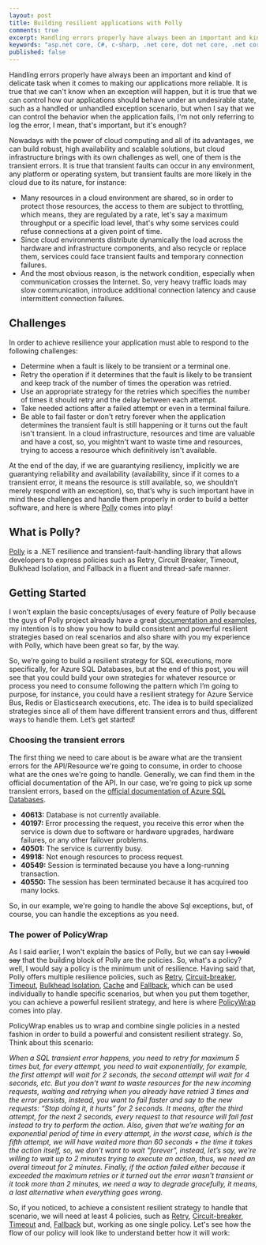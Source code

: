 ```yaml
---
layout: post
title: Building resilient applications with Polly
comments: true
excerpt: Handling errors properly have always been an important and kind of delicate task when it comes to making our applications more reliable. It is true that we can't know when an exception will happen, but it is true that we can control how our applications should behave under an undesirable state, such as a handled or unhandled exception scenario, but when I say that we can control the behavior when the application fails, I'm not only referring to log the error, I mean, that's important, but it's enough? Nowadays with the power of cloud computing and all of its advantages, we can build robust, high availability and scalable solutions, but cloud infrastructure brings with its own challenges as well, one of them is the transient errors. It is true that transient faults can occur in any environment, any platform or operating system, but transient faults are more likely in the cloud due to its nature.
keywords: "asp.net core, C#, c-sharp, .net core, dot net core, .net core 2.0, dot net core 2.0, .netcore2.0, asp.net, entity framework, entity framework core, EF Core, azure, microsoft azure, sql server, asp.net web api, polly, resilience, transient-fault-handling, error-handling, transient fault handling, error handling, retry, circuit-breaker, circuit breaker, timeout, bulkhead isolation, fallback, PolicyWrap, HttpClient, HttpClient factory, resiliency patterns"
published: false
---
```


Handling errors properly have always been an important and kind of delicate task when it comes to making our applications more reliable. It is true that we can't know when an exception will happen, but it is true that we can control how our applications should behave under an undesirable state, such as a handled or unhandled exception scenario, but when I say that we can control the behavior when the application fails, I'm not only referring to log the error, I mean, that's important, but it's enough? 

Nowadays with the power of cloud computing and all of its advantages, we can build robust, high availability and scalable solutions, but cloud infrastructure brings with its own challenges as well, one of them is the transient errors. It is true that transient faults can occur in any environment, any platform or operating system, but transient faults are more likely in the cloud due to its nature, for instance:

* Many resources in a cloud environment are shared, so in order to protect those resources, the access to them are subject to throttling, which means, they are regulated by a rate, let's say a maximum throughput or a specific load level, that's why some services could refuse connections at a given point of time.
* Since cloud environments distribute dynamically the load across the hardware and infrastructure components, and also recycle or replace them, services could face transient faults and temporary connection failures.
* And the most obvious reason, is the network condition, especially when communication crosses the Internet. So, very heavy traffic loads may slow communication, introduce additional connection latency and cause intermittent connection failures.

## Challenges
In order to achieve resilience your application must able to respond to the following challenges:

* Determine when a fault is likely to be transient or a terminal one. 
* Retry the operation if it determines that the fault is likely to be transient and keep track of the number of times the operation was retried.
* Use an appropriate strategy for the retries which specifies the number of times it should retry and the delay between each attempt.
* Take needed actions after a failed attempt or even in a terminal failure.
* Be able to fail faster or don't retry forever when the application determines the transient fault is still happening or it turns out the fault isn't transient. In a cloud infrastructure, resources and time are valuable and have a cost, so, you mightn't want to waste time and resources, trying to access a resource which definitively isn't available.

At the end of the day, if we are guarantying resiliency, implicitly we are guarantying reliability and availability (availability, since if it comes to a transient error, it means the resource is still available, so, we shouldn’t merely respond with an exception), so, that’s why is such important have in mind these challenges and handle them properly in order to build a better software, and here is where [Polly](http://www.thepollyproject.org) comes into play!

## What is Polly?
[Polly](https://github.com/App-vNext/Polly) is a .NET resilience and transient-fault-handling library that allows developers to express policies such as Retry, Circuit Breaker, Timeout, Bulkhead Isolation, and Fallback in a fluent and thread-safe manner.

## Getting Started

I won’t explain the basic concepts/usages of every feature of Polly because the guys of Polly project already have a great [documentation and examples](https://github.com/App-vNext/Polly/wiki), my intention is to show you how to build consistent and powerful resilient strategies based on real scenarios and also share with you my experience with Polly, which have been great so far, by the way.

So, we’re going to build a resilient strategy for SQL executions, more specifically, for Azure SQL Databases, but at the end of this post, you will see that you could build your own strategies for whatever resource or process you need to consume following the pattern which I’m going to purpose, for instance, you could have a resilient strategy for Azure Service Bus, Redis or Elasticsearch executions, etc. The idea is to build specialized strategies since all of them have different transient errors and thus, different ways to handle them. Let’s get started!

### Choosing the transient errors

The first thing we need to care about is be aware what are the transient errors for the API/Resource we're going to consume, in order to choose what are the ones we're going to handle. Generally, we can find them in the official documentation of the API. In our case, we're going to pick up some transient errors, based on the [official documentation of Azure SQL Databases](https://docs.microsoft.com/en-us/azure/sql-database/sql-database-develop-error-messages).

* **40613:** Database is not currently available.
* **40197:** Error processing the request, you receive this error when the service is down due to software or hardware upgrades, hardware failures, or any other failover problems. 
* **40501:** The service is currently busy.
* **49918:** Not enough resources to process request.
* **40549:** Session is terminated because you have a long-running transaction.
* **40550:** The session has been terminated because it has acquired too many locks.

So, in our example, we're going to handle the above Sql exceptions, but, of course, you can handle the exceptions as you need.

### The power of PolicyWrap

As I said earlier, I won't explain the basics of Polly, but we can say ~~I would say~~ that the building block of Polly are the policies. So, what's a policy? well, I would say a policy is the minimum unit of resilience. Having said that, Polly offers multiple resilience policies, such as [Retry](https://github.com/App-vNext/Polly/wiki/Retry), [Circuit-breaker](https://github.com/App-vNext/Polly/wiki/Circuit-Breaker), [Timeout](https://github.com/App-vNext/Polly/wiki/Timeout), [Bulkhead Isolation](https://github.com/App-vNext/Polly/wiki/Bulkhead), [Cache](https://github.com/App-vNext/Polly/wiki/Cache) and [Fallback](https://github.com/App-vNext/Polly/wiki/Fallback), which can be used individually to handle specific scenarios, but when you put them together, you can achieve a powerful resilient strategy, and here is where [PolicyWrap](https://github.com/App-vNext/Polly/wiki/PolicyWrap) comes into play.

PolicyWrap enables us to wrap and combine single policies in a nested fashion in order to build a powerful and consistent resilient strategy. So, Think about this scenario: 

*When a SQL transient error happens, you need to retry for maximum 5 times but, for every attempt, you need to wait exponentially, for example, the first attempt will wait for 2 seconds, the second attempt will wait for 4 seconds, etc. But you don’t want to waste resources for the new incoming requests, waiting and retrying when you already have retried 3 times and the error persists, instead, you want to fail faster and say to the new requests: “Stop doing it, it hurts” for 2 seconds. It means, after the third attempt, for the next 2 seconds, every request to that resource will fail fast instead to try to perform the action. Also, given that we’re waiting for an exponential period of time in every attempt, in the worst case, which is the fifth attempt, we will have waited more than 60 seconds + the time it takes the action itself, so, we don't want to wait "forever", instead, let’s say, we're willing to wait up to 2 minutes trying to execute an action, thus, we need an overal timeout for 2 minutes. Finally, if the action failed either because it exceeded the maximum retries or it turned out the error wasn't transient or it took more than 2 minutes, we need a way to degrade gracefully, it means, a last alternative when everything goes wrong.*

So, if you noticed, to achieve a consistent resilient strategy to handle that scenario, we will need at least 4 policies, such as [Retry](https://github.com/App-vNext/Polly/wiki/Retry), [Circuit-breaker](https://github.com/App-vNext/Polly/wiki/Circuit-Breaker), [Timeout](https://github.com/App-vNext/Polly/wiki/Timeout) and, [Fallback](https://github.com/App-vNext/Polly/wiki/Fallback) but, working as one single policy. Let's see how the flow of our policy will look like to understand better how it will work:

